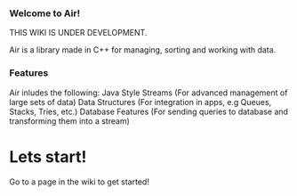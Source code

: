 ### Welcome to Air!

THIS WIKI IS UNDER DEVELOPMENT.

Air is a library made in C++ for managing, sorting and working with data. 

### Features

Air inludes the following:
Java Style Streams (For advanced management of large sets of data)
Data Structures (For integration in apps, e.g Queues, Stacks, Tries, etc.)
Database Features (For sending queries to database and transforming them into a stream)

# Lets start!

Go to a page in the wiki to get started!
